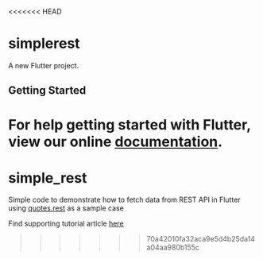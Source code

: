 <<<<<<< HEAD
# simplerest

A new Flutter project.

## Getting Started

For help getting started with Flutter, view our online
[documentation](https://flutter.io/).
=======
# simple_rest
Simple code to demonstrate how to fetch data from REST API in Flutter using [quotes.rest](https://quotes.rest) as a sample case

Find supporting tutorial article [here](https://medium.com/@Fabusuyi012/getting-response-from-rest-api-in-flutter-7e0b00c459bd)
>>>>>>> 70a42010fa32aca9e5d4b25da14a04aa980b155c
